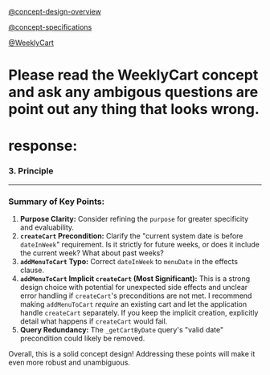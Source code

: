 [@concept-design-overview](../../background/concept-design-overview.md)

[@concept-specifications](../../background/concept-specifications.md)

[@WeeklyCart](./WeeklyCart.md)

# Please read the WeeklyCart concept and ask any ambigous questions are point out any thing that looks wrong.

# response:

### 3. Principle


---

### Summary of Key Points:

1.  **Purpose Clarity:** Consider refining the `purpose` for greater specificity and evaluability.
2.  **`createCart` Precondition:** Clarify the "current system date is before `dateInWeek`" requirement. Is it strictly for future weeks, or does it include the current week? What about past weeks?
3.  **`addMenuToCart` Typo:** Correct `dateInWeek` to `menuDate` in the effects clause.
4.  **`addMenuToCart` Implicit `createCart` (Most Significant):** This is a strong design choice with potential for unexpected side effects and unclear error handling if `createCart`'s preconditions are not met. I recommend making `addMenuToCart` *require* an existing cart and let the application handle `createCart` separately. If you keep the implicit creation, explicitly detail what happens if `createCart` would fail.
5.  **Query Redundancy:** The `_getCartByDate` query's "valid date" precondition could likely be removed.

Overall, this is a solid concept design! Addressing these points will make it even more robust and unambiguous.